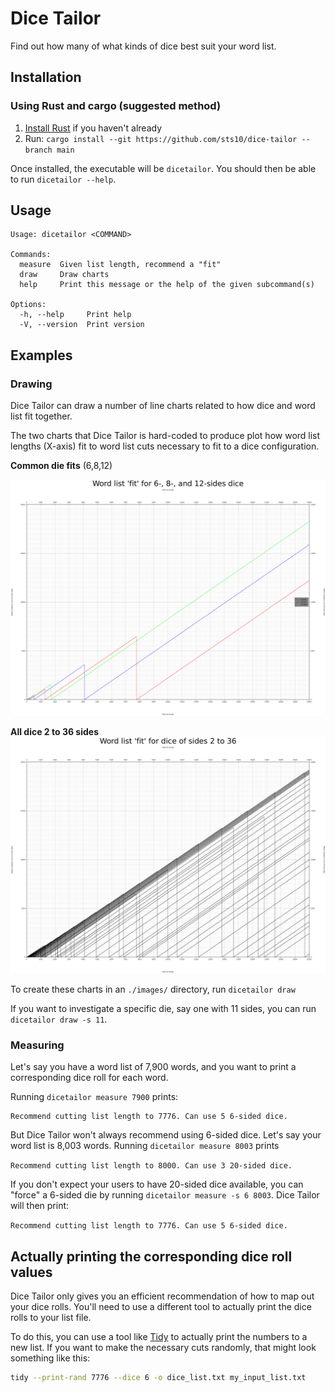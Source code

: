 # Dice Tailor

Find out how many of what kinds of dice best suit your word list. 

## Installation

### Using Rust and cargo (suggested method)
1. [Install Rust](https://www.rust-lang.org/tools/install) if you haven't already
2. Run: `cargo install --git https://github.com/sts10/dice-tailor --branch main`

Once installed, the executable will be `dicetailor`. You should then be able to run `dicetailor --help`.

## Usage

```text
Usage: dicetailor <COMMAND>

Commands:
  measure  Given list length, recommend a "fit"
  draw     Draw charts
  help     Print this message or the help of the given subcommand(s)

Options:
  -h, --help     Print help
  -V, --version  Print version
```

## Examples

### Drawing 

Dice Tailor can draw a number of line charts related to how dice and word list fit together. 

The two charts that Dice Tailor is hard-coded to produce plot how word list lengths (X-axis) fit to word list cuts necessary to fit to a dice configuration. 

**Common die fits** (6,8,12)

![Common dice fits](images/common_dice.png)

**All dice 2 to 36 sides**
![All dice fits](images/all_dice.png)

To create these charts in an `./images/` directory, run `dicetailor draw`

If you want to investigate a specific die, say one with 11 sides, you can run `dicetailor draw -s 11`.

### Measuring 
Let's say you have a word list of 7,900 words, and you want to print a corresponding dice roll for each word. 

Running `dicetailor measure 7900` prints:
```text
Recommend cutting list length to 7776. Can use 5 6-sided dice.
```

But Dice Tailor won't always recommend using 6-sided dice. Let's say your word list is 8,003 words. Running `dicetailor measure 8003` prints

`Recommend cutting list length to 8000. Can use 3 20-sided dice.`

If you don't expect your users to have 20-sided dice available, you can "force" a 6-sided die by running `dicetailor measure -s 6 8003`. Dice Tailor will then print: 

`Recommend cutting list length to 7776. Can use 5 6-sided dice.`

## Actually printing the corresponding dice roll values 

Dice Tailor only gives you an efficient recommendation of how to map out your dice rolls. You'll need to use a different tool to actually print the dice rolls to your list file.

To do this, you can use a tool like [Tidy](https://github.com/sts10/tidy) to actually print the numbers to a new list. If you want to make the necessary cuts randomly, that might look something like this:

```bash
tidy --print-rand 7776 --dice 6 -o dice_list.txt my_input_list.txt
```
